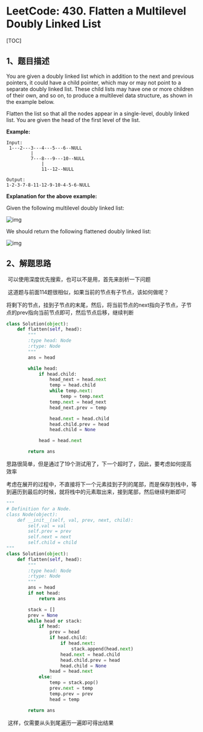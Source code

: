# LeetCode: 430. Flatten a Multilevel Doubly Linked List

[TOC]

## 1、题目描述

You are given a doubly linked list which in addition to the next and previous pointers, it could have a child pointer, which may or may not point to a separate doubly linked list. These child lists may have one or more children of their own, and so on, to produce a multilevel data structure, as shown in the example below.

Flatten the list so that all the nodes appear in a single-level, doubly linked list. You are given the head of the first level of the list.

**Example:**

```
Input:
 1---2---3---4---5---6--NULL
         |
         7---8---9---10--NULL
             |
             11--12--NULL

Output:
1-2-3-7-8-11-12-9-10-4-5-6-NULL
```

**Explanation for the above example:**

Given the following multilevel doubly linked list:

![img](https://leetcode-cn.com/static/images/problemset/MultilevelLinkedList.png)

We should return the following flattened doubly linked list:

![img](https://leetcode-cn.com/static/images/problemset/MultilevelLinkedListFlattened.png)

## 2、解题思路

​	可以使用深度优先搜索，也可以不是用，首先来剖析一下问题

​	这道题与前面114题很相似，如果当前的节点有子节点，该如何做呢？

​	将剩下的节点，挂到子节点的末尾，然后，将当前节点的next指向子节点，子节点的prev指向当前节点即可，然后节点后移，继续判断

```python
class Solution(object):
    def flatten(self, head):
        """
        :type head: Node
        :rtype: Node
        """
        ans = head

        while head:
            if head.child:
                head_next = head.next
                temp = head.child
                while temp.next:
                    temp = temp.next
                temp.next = head_next
                head_next.prev = temp

                head.next = head.child
                head.child.prev = head
                head.child = None

            head = head.next

        return ans

```

​	思路很简单，但是通过了19个测试用了，下一个超时了，因此，要考虑如何提高效率

​	考虑在展开的过程中，不直接将下一个元素挂到子列的尾部，而是保存到栈中，等到遍历到最后的时候，就将栈中的元素取出来，接到尾部，然后继续判断即可

```python
"""
# Definition for a Node.
class Node(object):
    def __init__(self, val, prev, next, child):
        self.val = val
        self.prev = prev
        self.next = next
        self.child = child
"""
class Solution(object):
    def flatten(self, head):
        """
        :type head: Node
        :rtype: Node
        """
        ans = head
        if not head:
            return ans

        stack = []
        prev = None
        while head or stack:
            if head:
                prev = head
                if head.child:
                    if head.next:
                        stack.append(head.next)
                    head.next = head.child
                    head.child.prev = head
                    head.child = None
                head = head.next
            else:
                temp = stack.pop()
                prev.next = temp
                temp.prev = prev
                head = temp

        return ans
```

​	这样，仅需要从头到尾遍历一遍即可得出结果